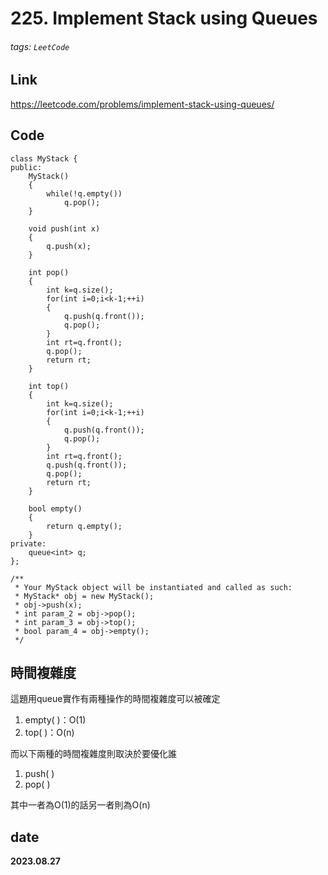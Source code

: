 # 225. Implement Stack using Queues
###### tags: `LeetCode`
## **Link**
https://leetcode.com/problems/implement-stack-using-queues/
## **Code**
```cpp=
class MyStack {
public:
    MyStack() 
    {
        while(!q.empty())
            q.pop();
    }
    
    void push(int x) 
    {
        q.push(x);
    }
    
    int pop() 
    {
        int k=q.size();
        for(int i=0;i<k-1;++i)
        {
            q.push(q.front());
            q.pop();
        }
        int rt=q.front();
        q.pop();
        return rt;
    }
    
    int top() 
    {
        int k=q.size();
        for(int i=0;i<k-1;++i)
        {
            q.push(q.front());
            q.pop();
        }
        int rt=q.front();
        q.push(q.front());
        q.pop();
        return rt;
    }
    
    bool empty() 
    {
        return q.empty();
    }
private:
    queue<int> q;
};

/**
 * Your MyStack object will be instantiated and called as such:
 * MyStack* obj = new MyStack();
 * obj->push(x);
 * int param_2 = obj->pop();
 * int param_3 = obj->top();
 * bool param_4 = obj->empty();
 */
```
## 時間複雜度
這題用queue實作有兩種操作的時間複雜度可以被確定
1. empty( )：O(1)
2. top( )：O(n)

而以下兩種的時間複雜度則取決於要優化誰
1. push( )
2. pop( )

其中一者為O(1)的話另一者則為O(n)
## date
**2023.08.27**
